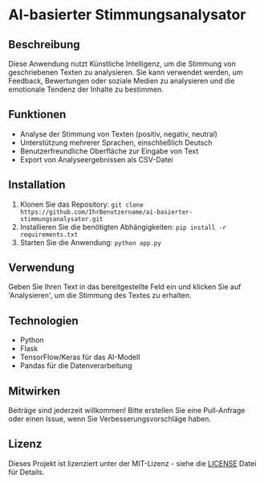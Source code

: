 # AI-basierter Stimmungsanalysator

## Beschreibung
Diese Anwendung nutzt Künstliche Intelligenz, um die Stimmung von geschriebenen Texten zu analysieren. Sie kann verwendet werden, um Feedback, Bewertungen oder soziale Medien zu analysieren und die emotionale Tendenz der Inhalte zu bestimmen.

## Funktionen
- Analyse der Stimmung von Texten (positiv, negativ, neutral)
- Unterstützung mehrerer Sprachen, einschließlich Deutsch
- Benutzerfreundliche Oberfläche zur Eingabe von Text
- Export von Analyseergebnissen als CSV-Datei

## Installation
1. Klonen Sie das Repository: `git clone https://github.com/IhrBenutzername/ai-basierter-stimmungsanalysator.git`
2. Installieren Sie die benötigten Abhängigkeiten: `pip install -r requirements.txt`
3. Starten Sie die Anwendung: `python app.py`

## Verwendung
Geben Sie Ihren Text in das bereitgestellte Feld ein und klicken Sie auf 'Analysieren', um die Stimmung des Textes zu erhalten.

## Technologien
- Python
- Flask
- TensorFlow/Keras für das AI-Modell
- Pandas für die Datenverarbeitung

## Mitwirken
Beiträge sind jederzeit willkommen! Bitte erstellen Sie eine Pull-Anfrage oder einen Issue, wenn Sie Verbesserungsvorschläge haben.

## Lizenz
Dieses Projekt ist lizenziert unter der MIT-Lizenz - siehe die [LICENSE](LICENSE) Datei für Details.